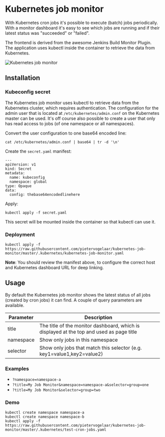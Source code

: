 # Kubernetes job monitor

With Kubernetes cron jobs it's possible to execute (batch) jobs periodically. With a monitor dashboard it's
easy to see which jobs are running and if their latest status was "succeeded" or "failed".

The frontend is derived from the awesome Jenkins Build Monitor Plugin. The application uses kubectl inside
the container to retrieve the data from Kubernetes.

![Kubernetes job monitor](https://raw.githubusercontent.com/pietervogelaar/kubernetes-job-monitor/master/docs/kubernetes-job-monitor.png)

## Installation

### Kubeconfig secret

The Kubernetes job monitor uses kubectl to retrieve data from the Kubernetes cluster, which requires authentication.
The configuration for the admin user that is located at `/etc/kubernetes/admin.conf` on the Kubernetes master can be
used. It's off course also possible to create a user that only has read access to jobs (of one namespace or
all namespaces).

Convert the user configuration to one base64 encoded line:

    cat /etc/kubernetes/admin.conf | base64 | tr -d '\n'

Create the `secret.yaml` manifest:
    
    ---
    apiVersion: v1
    kind: Secret
    metadata:
      name: kubeconfig
      namespace: global
    type: Opaque
    data:
      config: thebase64encodedlinehere

Apply:

    kubectl apply -f secret.yaml

This secret will be mounted inside the container so that kubectl can use it.

### Deployment

    kubectl apply -f https://raw.githubusercontent.com/pietervogelaar/kubernetes-job-monitor/master/.kubernetes/kubernetes-job-monitor.yaml

**Note**: You should review the manifest above, to configure the correct host and Kubernetes dashboard URL for
deep linking.

## Usage

By default the Kubernetes job monitor shows the latest status of all jobs (created by cron jobs) it can find. A couple
of query parameters are available.

| Parameter | Description |
| --- | --- |
| title | The title of the monitor dashboard, which is displayed at the top and used as page title
| namespace | Show only jobs in this namespace
| selector | Show only jobs that match this selector (e.g. key1=value1,key2=value2)

### Examples

- `?namespace=namespace-a`
- `?title=My Job Monitor&namespace=namespace-a&selector=group=one`
- `?title=My Job Monitor&selector=group=two`

### Demo

    kubectl create namespace namespace-a
    kubectl create namespace namespace-b
    kubectl apply -f https://raw.githubusercontent.com/pietervogelaar/kubernetes-job-monitor/master/.kubernetes/test-cron-jobs.yaml
